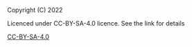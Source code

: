Copyright (C) 2022

Licenced under CC-BY-SA-4.0 licence.  See the link for details

[CC-BY-SA-4.0](https://creativecommons.org/licenses/by-sa/4.0/)
